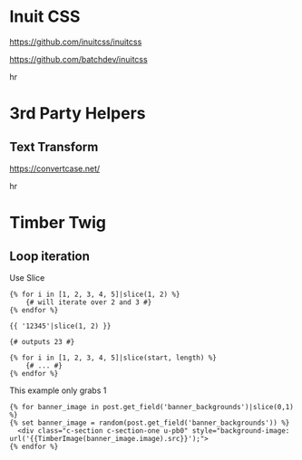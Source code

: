 # Inuit CSS

<https://github.com/inuitcss/inuitcss>

<https://github.com/batchdev/inuitcss>

hr



# 3rd Party Helpers

## Text Transform
<https://convertcase.net/>

hr



# Timber Twig

## Loop iteration

Use Slice

```
{% for i in [1, 2, 3, 4, 5]|slice(1, 2) %}
    {# will iterate over 2 and 3 #}
{% endfor %}

{{ '12345'|slice(1, 2) }}

{# outputs 23 #}
```

```
{% for i in [1, 2, 3, 4, 5]|slice(start, length) %}
    {# ... #}
{% endfor %}
```

This example only grabs 1
```
{% for banner_image in post.get_field('banner_backgrounds')|slice(0,1) %}
{% set banner_image = random(post.get_field('banner_backgrounds')) %}
  <div class="c-section c-section-one u-pb0" style="background-image: url('{{TimberImage(banner_image.image).src}}');">
{% endfor %}
```


